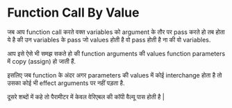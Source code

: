 # Function Call By Value

<p>जब आप function call करते वक्त variables को argument के तौर पर pass करते हो तब होता ये है की उन variables के pass जो values होती है वो pass होती है ना की वो variables.</p>
<p>आप इसे ऐसे भी समझ सकते हो की function arguments की values function parameters में copy (assign) हो जाती हैं.</p>
<p>इसलिए जब function के अंदर अगर parameters की values में कोई interchange होता है तो उसका कोई भी effect arguments पर नहीं पड़ता है.</p>

<p>दूसरे शब्दों में कहे तो पैरामीटर में केवल वेरिएबल की कॉपी वैल्यू पास होती है | </p>